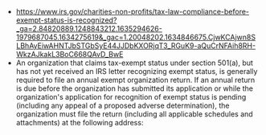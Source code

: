- https://www.irs.gov/charities-non-profits/tax-law-compliance-before-exempt-status-is-recognized?_ga=2.84820889.1248843212.1635294626-1979687045.1634275619&_gac=1.20048202.1634846675.CjwKCAjwn8SLBhAyEiwAHNTJbSTGbSyE44JJDbKXORjqT3_RGuK9-aQuCrNFAih8RH-WkzAJkakL3BoC668QAvD_BwE
- An organization that claims tax-exempt status under section 501(a), but has not yet received an IRS letter recognizing exempt status, is generally required to file an annual exempt organization return. If an annual return is due before the organization has submitted its application or while the organization's application for recognition of exempt status is pending (including any appeal of a proposed adverse determination), the organization must file the return (including all applicable schedules and attachments) at the following address: